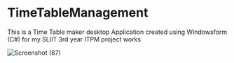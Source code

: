 # TimeTableManagement
This is a Time Table maker desktop Application created using Windowsform (C#) for my SLIIT 3rd year ITPM project works

![Screenshot (87)](https://user-images.githubusercontent.com/64695863/141319315-f27cf082-bb4b-4d6b-ab32-c55fb6588fad.png)





